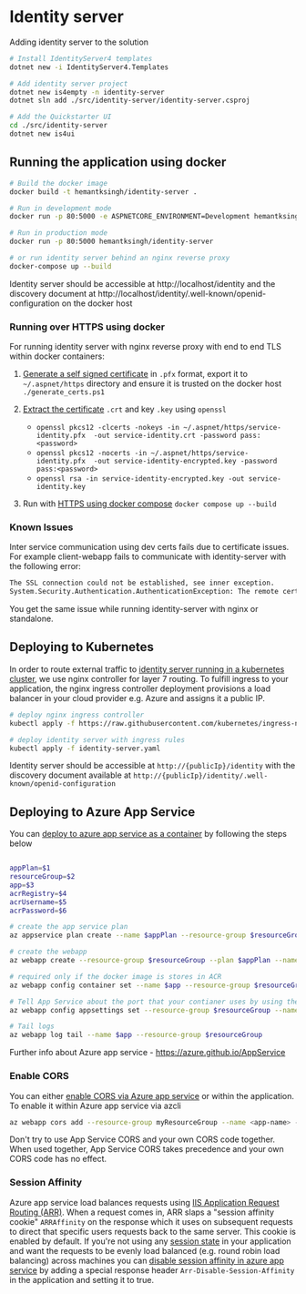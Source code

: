 # Identity server

Adding identity server to the solution

```sh
# Install IdentityServer4 templates
dotnet new -i IdentityServer4.Templates

# Add identity server project
dotnet new is4empty -n identity-server
dotnet sln add ./src/identity-server/identity-server.csproj

# Add the Quickstarter UI
cd ./src/identity-server
dotnet new is4ui
```

## Running the application using docker

```sh
# Build the docker image
docker build -t hemantksingh/identity-server .

# Run in development mode
docker run -p 80:5000 -e ASPNETCORE_ENVIRONMENT=Development hemantksingh/identity-server

# Run in production mode
docker run -p 80:5000 hemantksingh/identity-server

# or run identity server behind an nginx reverse proxy
docker-compose up --build
```

Identity server should be accessible at http://localhost/identity and the discovery document at http://localhost/identity/.well-known/openid-configuration on the docker host


### Running over HTTPS using docker

For running identity server with nginx reverse proxy with end to end TLS within docker containers:

1. [Generate a self signed certificate](https://docs.microsoft.com/en-us/dotnet/core/additional-tools/self-signed-certificates-guide) in `.pfx` format, export it to `~/.aspnet/https` directory and ensure it is trusted on the docker host `./generate_certs.ps1`
2. [Extract the certificate](https://www.ibm.com/docs/en/arl/9.7?topic=certification-extracting-certificate-keys-from-pfx-file) `.crt` and key `.key` using `openssl`
    * `openssl pkcs12 -clcerts -nokeys -in ~/.aspnet/https/service-identity.pfx  -out service-identity.crt -password pass:<password>`
    * `openssl pkcs12 -nocerts -in ~/.aspnet/https/service-identity.pfx  -out service-identity-encrypted.key -password pass:<password>`
    * `openssl rsa -in service-identity-encrypted.key -out service-identity.key`

3. Run with [HTTPS using docker compose](https://docs.microsoft.com/en-us/aspnet/core/security/docker-compose-https?view=aspnetcore-3.1) `docker compose up --build`

### Known Issues

Inter service communication using dev certs fails due to certificate issues. For example client-webapp fails to communicate with identity-server with the following error:

```sh
The SSL connection could not be established, see inner exception.
System.Security.Authentication.AuthenticationException: The remote certificate is invalid because of errors in the certificate chain: PartialChain
```

You get the same issue while running identity-server with nginx or standalone.

## Deploying to Kubernetes

In order to route external traffic to [identity server running in a kubernetes cluster](https://medium.com/@christopherlenard/identity-server-and-nginx-ingress-controller-in-kubernetes-7146c22a2466), we use nginx controller for layer 7 routing. To fulfill ingress to your application, the nginx ingress controller deployment provisions a load balancer in your cloud provider e.g. Azure and assigns it a public IP. 

```sh
# deploy nginx ingress controller
kubectl apply -f https://raw.githubusercontent.com/kubernetes/ingress-nginx/controller-0.32.0/deploy/static/provider/cloud/deploy.yaml

# deploy identity server with ingress rules
kubectl apply -f identity-server.yaml
```

Identity server should be accessible at `http://{publicIp}/identity` with the discovery document available at `http://{publicIp}/identity/.well-known/openid-configuration`

## Deploying to Azure App Service 

You can [deploy to azure app service as a container](https://docs.microsoft.com/en-us/azure/app-service/containers/tutorial-custom-docker-image) by following the steps below

```sh

appPlan=$1
resourceGroup=$2
app=$3
acrRegistry=$4
acrUsername=$5
acrPassword=$6

# create the app service plan
az appservice plan create --name $appPlan --resource-group $resourceGroup --sku S1 --is-linux

# create the webapp
az webapp create --resource-group $resourceGroup --plan $appPlan --name $app --multicontainer-config-type compose --multicontainer-config-file docker-compose.yml

# required only if the docker image is stores in ACR
az webapp config container set --name $app --resource-group $resourceGroup --docker-custom-image-name $acrRegistry.azurecr.io/pmsaas/$app:latest --docker-registry-server-url https://$acrRegistry.azurecr.io --docker-registry-server-user $acrUsername --docker-registry-server-password $acrPassword

# Tell App Service about the port that your contianer uses by using the WEBSITES_PORT app setting. It is required if the docker container runs on a custom port other than 80
az webapp config appsettings set --resource-group $resourceGroup --name $app --settings WEBSITES_PORT=5000 ASPNETCORE_ENVIRONMENT=Development

# Tail logs
az webapp log tail --name $app --resource-group $resourceGroup
```
Further info about Azure app service - https://azure.github.io/AppService

### Enable CORS

You can either [enable CORS via Azure app service](https://docs.microsoft.com/en-us/azure/app-service/app-service-web-tutorial-rest-api#enable-cors) or within the application. To enable it within Azure app service via azcli

```sh
az webapp cors add --resource-group myResourceGroup --name <app-name> --allowed-origins 'http://localhost:5000'
```

Don't try to use App Service CORS and your own CORS code together. When used together, App Service CORS takes precedence and your own CORS code has no effect.

### Session Affinity 

Azure app service load balances requests using [IIS Application Request Routing (ARR)](https://www.iis.net/downloads/microsoft/application-request-routing). When a request comes in, ARR slaps a "session affinity cookie" `ARRAffinity` on the response which it uses on subsequent requests to direct that specific users requests back to the same server.  This cookie is enabled by default. If you're not using any [session state](https://docs.microsoft.com/en-us/aspnet/core/fundamentals/app-state?view=aspnetcore-3.1#session-state) in your application and want the requests to be evenly load balanced (e.g. round robin load balancing) across machines you can [disable session affinity in azure app service](https://dzone.com/articles/disabling-session-affinity-in-azure-app-service-we) by adding a special response header `Arr-Disable-Session-Affinity` in the application and setting it to true.



